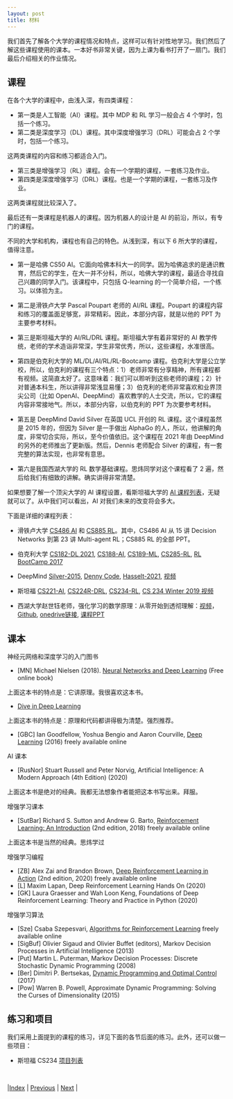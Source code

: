 ```yaml
---
layout: post
title: 材料
---
```


我们首先了解各个大学的课程情况和特点，这样可以有针对性地学习。我们然后了解这些课程使用的课本。一本好书非常关键，因为上课为看书打开了一扇门。我们最后介绍相关的作业情况。

## 课程

在各个大学的课程中，由浅入深，有四类课程：

- 第一类是人工智能（AI）课程。其中 MDP 和 RL 学习一般会占 4 个学时，包括一个练习。
- 第二类是深度学习（DL）课程。其中深度增强学习（DRL）可能会占 2 个学时，包括一个练习。

这两类课程的内容和练习都适合入门。

- 第三类是增强学习（RL）课程。会有一个学期的课程，一套练习及作业。
- 第四类是深度增强学习（DRL）课程。也是一个学期的课程，一套练习及作业。

这两类课程就比较深入了。

最后还有一类课程是机器人的课程。因为机器人的设计是 AI 的前沿，所以，有专门的课程。

不同的大学和机构，课程也有自己的特色。从浅到深，有以下 6 所大学的课程，值得注意。

- 第一是哈佛 CS50 AI。它面向哈佛本科大一的同学。因为哈佛追求的是通识教育，然后它的学生，在大一并不分科，所以，哈佛大学的课程，最适合寻找自己兴趣的同学入门。该课程中，只包括 Q-learning 的一个简单介绍，一个练习。以体验为主。

- 第二是滑铁卢大学 Pascal Poupart 老师的 AI/RL 课程。Poupart 的课程内容和练习的覆盖面足够宽，非常精彩。因此，本部分内容，就是以他的 PPT 为主要参考材料。

- 第三是斯坦福大学的 AI/RL/DRL 课程。斯坦福大学有着非常好的 AI 教学传统，老师的学术造诣非常深，学生非常优秀，所以，这些课程，水准很高。

- 第四是伯克利大学的 ML/DL/AI/RL/RL-Bootcamp 课程。伯克利大学是公立学校，所以，伯克利的课程有三个特点：1）老师非常有分享精神，所有课程都有视频。这简直太好了。这意味着：我们可以聆听到这些老师的课程；2）针对普通本科生，所以讲得非常浅显易懂；3）伯克利的老师非常喜欢和业界顶尖公司（比如 OpenAI、DeepMind）喜欢教学的人士交流，所以，它的课程内容非常接地气。所以，本部分内容，以伯克利的 PPT 为次要参考材料。

- 第五是 DeepMind David Silver 在英国 UCL 开创的 RL 课程。这个课程虽然是 2015 年的，但因为 Silver 是一手做出 AlphaGo 的人，所以，他讲解的角度，非常切合实际，所以，至今价值依旧。这个课程在 2021 年由 DeepMind 的另外的老师推出了更新版。然后，Dennis 老师配合 Silver 的课程，有一套完整的算法实现，也非常有意思。

- 第六是我国西湖大学的 RL 数学基础课程。思炜同学对这个课程看了 2 遍，然后给我们有细致的讲解。确实讲得非常清楚。

如果想要了解一个顶尖大学的 AI 课程设置，看斯坦福大学的 [AI 课程列表](https://ai.stanford.edu/courses/)，无疑就可以了。从中我们可以看出，AI 对我们未来的改变将会多大。

下面是详细的课程列表：

- 滑铁卢大学 [CS486 AI](https://cs.uwaterloo.ca/~ppoupart/teaching/cs486-spring23/schedule.html) 和 [CS885 RL](https://cs.uwaterloo.ca/~ppoupart/teaching/cs885-fall22/schedule.html)。其中，CS486 AI 从 15 讲 Decision Networks 到第 23 讲 Multi-agent RL；CS885 RL 的全部 PPT。

- 伯克利大学 [CS182-DL 2021](https://cs182sp21.github.io/), [CS188-AI](https://inst.eecs.berkeley.edu/~cs188/fa23/), [CS189-ML](https://eecs189.org/), [CS285-RL](https://rail.eecs.berkeley.edu/deeprlcourse/), [RL BootCamp 2017](https://sites.google.com/view/deep-rl-bootcamp/lectures)

- DeepMind [Silver-2015](https://www.davidsilver.uk/teaching/), [Denny Code](https://github.com/dennybritz/reinforcement-learning), [Hasselt-2021](https://www.youtube.com/playlist?list=PLqYmG7hTraZCRwoyGxvQkqVrZgDQi4m-5), [视频](https://www.youtube.com/playlist?list=PLqYmG7hTraZDVH599EItlEWsUOsJbAodm)

- 斯坦福 [CS221-AI](https://stanford-cs221.github.io/), [CS224R-DRL](https://cs224r.stanford.edu), [CS234-RL](https://web.stanford.edu/class/cs234/modules.html), [CS 234 Winter 2019 视频](https://www.youtube.com/playlist?list=PLoROMvodv4rOSOPzutgyCTapiGlY2Nd8u)

- 西湖大学赵世钰老师，强化学习的数学原理：从零开始到透彻理解：[视频](https://www.bilibili.com/video/BV1sd4y167NS)，[Github](https://github.com/MathFoundationRL/Book-Mathmatical-Foundation-of-Reinforcement-Learning), [onedrive链接](https://westlakeu-my.sharepoint.com/:b:/g/personal/lyujialing_westlake_edu_cn/ETz-mSO6hHREuuO7fYlJ-n4BSirN1PZienJPe77FehoM2A?e=GmpRnL), [课程PPT](https://westlakeu-my.sharepoint.com/:b:/g/personal/lyujialing_westlake_edu_cn/EezBNERoBOtNi7-FrYzSf0wBOnlue-Rqc4QWZUQ0iGVvPw?e=lebQuP) 

## 课本

神经元网络和深度学习的入门图书

- [MN] Michael Nielsen (2018). [Neural Networks and Deep Learning](http://neuralnetworksanddeeplearning.com/) (Free online book)

上面这本书的特点是：它讲原理。我很喜欢这本书。

- [Dive in Deep Learning](https://d2l.ai)

上面这本书的特点是：原理和代码都讲得极为清楚。强烈推荐。

- [GBC] Ian Goodfellow, Yoshua Bengio and Aaron Courville, [Deep Learning](http://deeplearningbook.org/) (2016) freely available online

AI 课本

- [RusNor] Stuart Russell and Peter Norvig, Artificial Intelligence: A Modern Approach (4th Edition) (2020)

上面这本书是绝对的经典。我都无法想象作者能把这本书写出来。拜服。

增强学习课本

- [SutBar] Richard S. Sutton and Andrew G. Barto, [Reinforcement Learning: An Introduction](http://incompleteideas.net/book/the-book-2nd.html) (2nd edition, 2018) freely available online

上面这本书是当然的经典。思炜学过

增强学习编程

- [ZB] Alex Zai and Brandon Brown, [Deep Reinforcement Learning in Action](https://livebook.manning.com/book/deep-reinforcement-learning-in-action/table-of-contents/) (2nd edition, 2020) freely available online
- [L] Maxim Lapan, Deep Reinforcement Learning Hands On (2020)
- [GK] Laura Graesser and Wah Loon Keng, Foundations of Deep Reinforcement Learning: Theory and Practice in Python (2020)

增强学习算法

- [Sze] Csaba Szepesvari, [Algorithms for Reinforcement Learning](https://sites.ualberta.ca/~szepesva/RLBook.html) freely available online
- [SigBuf] Olivier Sigaud and Olivier Buffet (editors), Markov Decision Processes in Artificial Intelligence (2013)
- [Put] Martin L. Puterman, Markov Decision Processes: Discrete Stochastic Dynamic Programming (2008)
- [Ber] Dimitri P. Bertsekas, [Dynamic Programming and Optimal Control](http://www.athenasc.com/dpbook.html) (2017)
- [Pow] Warren B. Powell, Approximate Dynamic Programming: Solving the Curses of Dimensionality (2015)

## 练习和项目

我们采用上面提到的课程的练习，详见下面的各节后面的练习。此外，还可以做一些项目：

- 斯坦福 CS234 [项目列表](https://web.stanford.edu/class/cs234/project.html)

<br/>

|[Index](index) | [Previous](0-intro) | [Next](2-coding) |

